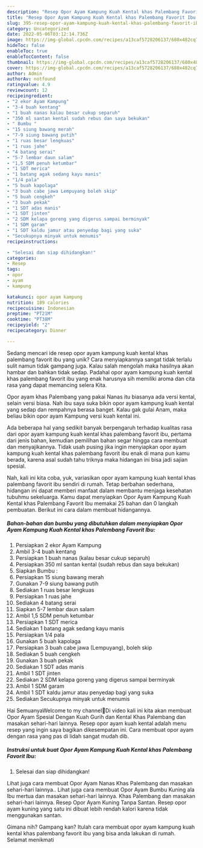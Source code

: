 ```yaml
---
description: "Resep Opor Ayam Kampung Kuah Kental khas Palembang Favorit Ibu yang Bisa Manjain Lidah"
title: "Resep Opor Ayam Kampung Kuah Kental khas Palembang Favorit Ibu yang Bisa Manjain Lidah"
slug: 395-resep-opor-ayam-kampung-kuah-kental-khas-palembang-favorit-ibu-yang-bisa-manjain-lidah
category: Uncategorized
date: 2022-05-06T03:12:14.736Z
image: https://img-global.cpcdn.com/recipes/a13caf5728206137/680x482cq70/opor-ayam-kampung-kuah-kental-khas-palembang-favorit-ibu-foto-resep-utama.jpg
hideToc: false
enableToc: true
enableTocContent: false
thumbnail: https://img-global.cpcdn.com/recipes/a13caf5728206137/680x482cq70/opor-ayam-kampung-kuah-kental-khas-palembang-favorit-ibu-foto-resep-utama.jpg
cover: https://img-global.cpcdn.com/recipes/a13caf5728206137/680x482cq70/opor-ayam-kampung-kuah-kental-khas-palembang-favorit-ibu-foto-resep-utama.jpg
author: Admin
authorAv: notfound
ratingvalue: 4.9
reviewcount: 12
recipeingredient:
- "2 ekor Ayam Kampung"
- "3-4 buah kentang"
- "1 buah nanas kalau besar cukup separuh"
- "350 ml santan kental sudah rebus dan saya bekukan"
- " Bumbu "
- "15 siung bawang merah"
- "7-9 siung bawang putih"
- "1 ruas besar lengkuas"
- "1 ruas jahe"
- "4 batang serai"
- "5-7 lembar daun salam"
- "1,5 SDM penuh ketumbar"
- "1 SDT merica"
- "1 batang agak sedang kayu manis"
- "1/4 pala"
- "5 buah kapolaga"
- "3 buah cabe jawa Lempuyang boleh skip"
- "5 buah cengkeh"
- "3 buah pekak"
- "1 SDT adas manis"
- "1 SDT jinten"
- "2 SDM kelapa goreng yang digerus sampai berminyak"
- "1 SDM garam"
- "1 SDT kaldu jamur atau penyedap bagi yang suka"
- "Secukupnya minyak untuk menumis"
recipeinstructions:

- "Selesai dan siap dihidangkan!"
categories:
- Resep
tags:
- opor
- ayam
- kampung

katakunci: opor ayam kampung 
nutrition: 189 calories
recipecuisine: Indonesian
preptime: "PT21M"
cooktime: "PT38M"
recipeyield: "2"
recipecategory: Dinner

---
```





Sedang mencari ide resep opor ayam kampung kuah kental khas palembang favorit ibu yang unik? Cara menyiapkannya sangat tidak terlalu sulit namun tidak gampang juga. Kalau salah mengolah maka hasilnya akan hambar dan bahkan tidak sedap. Padahal opor ayam kampung kuah kental khas palembang favorit ibu yang enak harusnya sih memiliki aroma dan cita rasa yang dapat memancing selera Kita.





Opor ayam khas Palembang yang pakai Nanas itu biasanya ada versi kental, selain versi biasa. Nah ibu saya suka bikin opor ayam kampung kuah kental yang sedap dan rempahnya berasa banget. Kalau gak gulai Anam, maka beliau bikin opor ayam Kampung versi kuah kental ini.

Ada beberapa hal yang sedikit banyak berpengaruh terhadap kualitas rasa dari opor ayam kampung kuah kental khas palembang favorit ibu, pertama dari jenis bahan, kemudian pemilihan bahan segar hingga cara membuat dan menyajikannya. Tidak usah pusing jika ingin menyiapkan opor ayam kampung kuah kental khas palembang favorit ibu enak di mana pun kamu berada, karena asal sudah tahu triknya maka hidangan ini bisa jadi sajian spesial.






Nah, kali ini kita coba, yuk, variasikan opor ayam kampung kuah kental khas palembang favorit ibu sendiri di rumah. Tetap berbahan sederhana, hidangan ini dapat memberi manfaat dalam membantu menjaga kesehatan tubuhmu sekeluarga. Kamu dapat menyiapkan Opor Ayam Kampung Kuah Kental khas Palembang Favorit Ibu memakai 25 bahan dan 0 langkah pembuatan. Berikut ini cara dalam membuat hidangannya.

<!--inarticleads1-->

##### Bahan-bahan dan bumbu yang dibutuhkan dalam menyiapkan Opor Ayam Kampung Kuah Kental khas Palembang Favorit Ibu:

1. Persiapkan 2 ekor Ayam Kampung
1. Ambil 3-4 buah kentang
1. Persiapkan 1 buah nanas (kalau besar cukup separuh)
1. Persiapkan 350 ml santan kental (sudah rebus dan saya bekukan)
1. Siapkan  Bumbu :
1. Persiapkan 15 siung bawang merah
1. Gunakan 7-9 siung bawang putih
1. Sediakan 1 ruas besar lengkuas
1. Persiapkan 1 ruas jahe
1. Sediakan 4 batang serai
1. Siapkan 5-7 lembar daun salam
1. Ambil 1,5 SDM penuh ketumbar
1. Persiapkan 1 SDT merica
1. Sediakan 1 batang agak sedang kayu manis
1. Persiapkan 1/4 pala
1. Gunakan 5 buah kapolaga
1. Persiapkan 3 buah cabe jawa (Lempuyang), boleh skip
1. Sediakan 5 buah cengkeh
1. Gunakan 3 buah pekak
1. Sediakan 1 SDT adas manis
1. Ambil 1 SDT jinten
1. Sediakan 2 SDM kelapa goreng yang digerus sampai berminyak
1. Ambil 1 SDM garam
1. Ambil 1 SDT kaldu jamur atau penyedap bagi yang suka
1. Sediakan Secukupnya minyak untuk menumis


Hai SemuanyaWelcome to my channel🤗Di video kali ini kita akan membuat Opor Ayam Spesial Dengan Kuah Gurih dan Kental Khas Palembang dan masakan sehari-hari lainnya. Resep opor ayam kuah kental adalah menu resep yang ingin saya bagikan dikesempatan ini. Cara membuat opor ayam dengan rasa yang pas di lidah sangat mudah dib. 

<!--inarticleads2-->

##### Instruksi untuk buat Opor Ayam Kampung Kuah Kental khas Palembang Favorit Ibu:


1. Selesai dan siap dihidangkan!

Lihat juga cara membuat Opor Ayam Nanas Khas Palembang dan masakan sehari-hari lainnya.. Lihat juga cara membuat Opor Ayam Bumbu Kuning ala Ibu mertua dan masakan sehari-hari lainnya. Khas Palembang dan masakan sehari-hari lainnya. Resep Opor Ayam Kuning Tanpa Santan. Resep opor ayam kuning yang satu ini dibuat lebih rendah kalori karena tidak menggunakan santan. 

Gimana nih? Gampang kan? Itulah cara membuat opor ayam kampung kuah kental khas palembang favorit ibu yang bisa anda lakukan di rumah. Selamat menikmati
